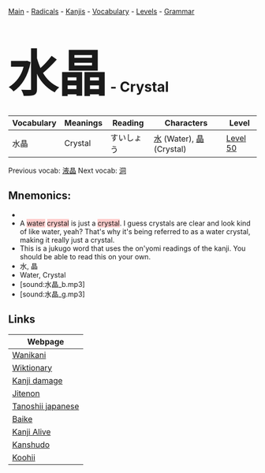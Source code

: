 <style> bigfont {font-size: 100px}</style>
[Main](../README.md) -
[Radicals](../radicals.md) -
[Kanjis](../kanjis.md) -
[Vocabulary](../vocabulary.md) -
[Levels](../levels.md) -
[Grammar](../grammar.md)
# <bigfont> 水晶</bigfont> - Crystal 

| Vocabulary | Meanings | Reading | Characters | Level |
| --- | --- | --- | --- | --- |
| 水晶 | Crystal | すいしょう |  [水](../kanjis/水.md) (Water), [晶](../kanjis/晶.md) (Crystal) | [Level 50](../levels/wk_level50.md) |

Previous vocab: [液晶](液晶.md) Next vocab: [洞](洞.md) 

## Mnemonics:

* 
* A <span style="background-color:#ffcccb"> water</span> <span style="background-color:#ffcccb"> crystal</span> is just a <span style="background-color:#ffcccb"> crystal</span>. I guess crystals are clear and look kind of like water, yeah? That's why it's being referred to as a water crystal, making it really just a crystal.
* This is a jukugo word that uses the on'yomi readings of the kanji. You should be able to read this on your own.
* 水, 晶
* Water, Crystal
* [sound:水晶_b.mp3]
* [sound:水晶_g.mp3]


## Links 

| Webpage |
| --- |
| [Wanikani          ](https://www.wanikani.com/kanji/水晶) |
| [Wiktionary        ](https://en.wiktionary.org/wiki/水晶) |
| [Kanji damage      ](http://www.kanjidamage.com/kanji/search?utf8=✓&q=水晶) |
| [Jitenon           ](https://jitenon.com/kanji/水晶) |
| [Tanoshii japanese ](https://www.tanoshiijapanese.com/dictionary/kanji.cfm?k=水晶) |
| [Baike             ](https://baike.baidu.com/item/水晶) |
| [Kanji Alive       ](https://app.kanjialive.com/水晶) |
| [Kanshudo          ](https://www.kanshudo.com/searchmn?q=水晶) |
| [Koohii            ](https://kanji.koohii.com/study/kanji/水晶) |
